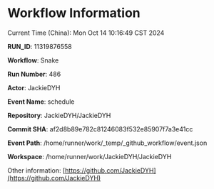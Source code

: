 # Workflow Information

Current Time (China): Mon Oct 14 10:16:49 CST 2024  

**RUN_ID**: 11319876558  

**Workflow**: Snake  

**Run Number**: 486  

**Actor**: JackieDYH  

**Event Name**: schedule  

**Repository**: JackieDYH/JackieDYH  

**Commit SHA**: af2d8b89e782c81246083f532e85907f7a3e41cc  

**Event Path**: /home/runner/work/_temp/_github_workflow/event.json  

**Workspace**: /home/runner/work/JackieDYH/JackieDYH  

Other information: [https://github.com/JackieDYH](https://github.com/JackieDYH)
